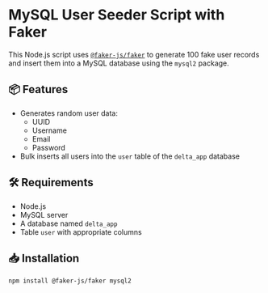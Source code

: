 # MySQL User Seeder Script with Faker

This Node.js script uses [`@faker-js/faker`](https://www.npmjs.com/package/@faker-js/faker) to generate 100 fake user records and insert them into a MySQL database using the `mysql2` package.

## 📦 Features

- Generates random user data:
  - UUID
  - Username
  - Email
  - Password
- Bulk inserts all users into the `user` table of the `delta_app` database

## 🛠️ Requirements

- Node.js
- MySQL server
- A database named `delta_app`
- Table `user` with appropriate columns

## 📥 Installation

```bash
npm install @faker-js/faker mysql2

